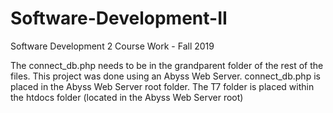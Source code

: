 # Software-Development-II
Software Development 2 Course Work - Fall 2019

The connect_db.php needs to be in the grandparent folder of the rest of the files.  This project was done using an Abyss Web Server. 
connect_db.php is placed in the Abyss Web Server root folder. The T7 folder is placed within the htdocs folder (located in the Abyss Web Server root)
